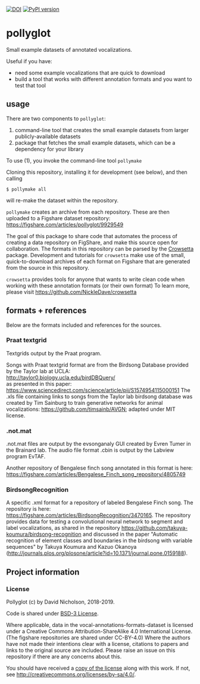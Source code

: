 [![DOI](https://zenodo.org/badge/163442407.svg)](https://zenodo.org/badge/latestdoi/163442407)
[![PyPI version](https://badge.fury.io/py/pollyglot.svg)](https://badge.fury.io/py/pollyglot)
# pollyglot
Small example datasets of annotated vocalizations.

Useful if you have:
- need some example vocalizations that are quick to download
- build a tool that works with different annotation formats
  and you want to test that tool

## usage
There are two components to `pollyglot`:
1. command-line tool that creates the small example datasets from
   larger publicly-available datasets
2. package that fetches the small example datasets, which can be
   a dependency for your library

To use (1), you invoke the command-line tool `pollymake`

Cloning this repository, installing it for development (see below), and then calling
```
$ pollymake all
```
will re-make the dataset within the repository.

`pollymake` creates an archive from each repository. These are then uploaded to a Figshare dataset repository:
<https://figshare.com/articles/pollyglot/9929549>

The goal of this package to share code that automates the process of creating a data
repository on FigShare, and make this source open for collaboration. The 
formats in this repository can be parsed by the 
[Crowsetta](<https://github.com/NickleDave/crowsetta>) package. Development and 
tutorials for `crowsetta` make use of the small, quick-to-download archives of 
each format on Figshare that are generated from the source in this repository.

`crowsetta` provides tools for anyone that wants to write clean code 
when working with these annotation formats (or their own format)
To learn more, please visit <https://github.com/NickleDave/crowsetta>

## formats + references
Below are the formats included and references for the sources.

### Praat textgrid
Textgrids output by the Praat program.

Songs with Praat textgrid format are from the Birdsong Database provided by the
Taylor lab at UCLA:  
<http://taylor0.biology.ucla.edu/birdDBQuery/>  
as presented in this paper: <https://www.sciencedirect.com/science/article/pii/S1574954115000151>
The .xls file containing links to songs from the Taylor lab birdsong database was 
created by Tim Sainburg to train generative networks for animal vocalizations: 
<https://github.com/timsainb/AVGN>; adapted under MIT license.  

### .not.mat
.not.mat files are output by the evsonganaly GUI created by Evren Tumer in the Brainard lab.
The audio file format .cbin is output by the Labview program EvTAF.

Another repository of Bengalese finch song annotated in this format is here:
<https://figshare.com/articles/Bengalese_Finch_song_repository/4805749>

### BirdsongRecognition
A specific .xml format for a repository of labeled Bengalese Finch song.
The repository is here:
<https://figshare.com/articles/BirdsongRecognition/3470165>.
The repository provides data for testing a convolutional neural network to segment 
and label vocalizations, as shared in the repository 
<https://github.com/takuya-koumura/birdsong-recognition>
and discussed in the paper "Automatic recognition of element classes and boundaries in the birdsong 
with variable sequences" by Takuya Koumura and Kazuo Okanoya 
(<http://journals.plos.org/plosone/article?id=10.1371/journal.pone.0159188>).

## Project information

### License
Pollyglot (c) by David Nicholson, 2018-2019.

Code is shared under [BSD-3 License](./LICENSE-CODE).

Where applicable, data in the vocal-annotations-formats-dataset is licensed 
under a Creative Commons Attribution-ShareAlike 4.0 International License.
(The figshare repositories are shared under CC-BY-4.0)
Where the authors have not made their intentions clear with a license, 
citations to papers and links to the original source are included.
Please raise an issue on this repository if there are any concerns about this.

You should have received a [copy of the license](./LICENSE-DATA) along with this
work.  If not, see <http://creativecommons.org/licenses/by-sa/4.0/>.
